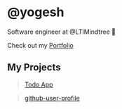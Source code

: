 # @yogesh

Software engineer at @LTIMindtree 👋



Check out my [Portfolio](https://yogesh-chiluka.vercel.app/)

## My Projects
> [Todo App](https://todo-app-yogeshchiluka.vercel.app/)


> [github-user-profile](https://github-user-profile-six.vercel.app/)

